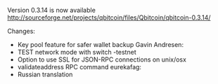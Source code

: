 Version 0.3.14 is now available
http://sourceforge.net/projects/qbitcoin/files/Qbitcoin/qbitcoin-0.3.14/

Changes:
* Key pool feature for safer wallet backup
Gavin Andresen:
* TEST network mode with switch -testnet
* Option to use SSL for JSON-RPC connections on unix/osx
* validateaddress RPC command
eurekafag:
* Russian translation
